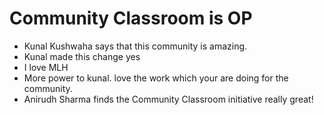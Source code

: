 # Community Classroom is OP

- Kunal Kushwaha says that this community is amazing.
- Kunal made this change yes
- I love MLH
- More power to kunal. love the work which your are doing for the community.
- Anirudh Sharma finds the Community Classroom initiative really great!
